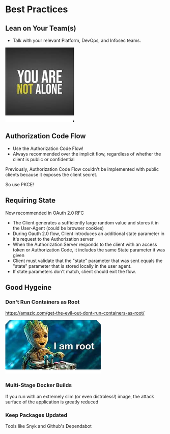 # Best Practices

## Lean on Your Team(s)

- Talk with your relevant Platform, DevOps, and Infosec teams.

![not-alone](./assets/not-alone.png)

## Authorization Code Flow

- Use the Authorization Code Flow!
- Always recommended over the implicit flow, regardless of whether the client is public or confidential

Previously, Authorization Code Flow couldn't be implemented with public clients because it exposes the client secret.

So use PKCE!

## Requiring State

Now recommended in OAuth 2.0 RFC

- The Client generates a sufficiently large random value and stores it in the User-Agent (could be browser cookies)
- During Oauth 2.0 flow, Client introduces an additional state parameter in it's request to the Authorization server
- When the Authorization Server responds to the client with an access token or Authorization Code, it includes the same State parameter it was given
- Client must validate that the "state" parameter that was sent equals the "state" parameter that is stored locally in the user agent.
- If state parameters don't match, client should exit the flow.

## Good Hygeine

### Don't Run Containers as Root

<https://amazic.com/get-the-evil-out-dont-run-containers-as-root/>

![root](./assets/root.png)

### Multi-Stage Docker Builds

If you run with an extremely slim (or even distroless!) image, the attack surface of the application is greatly reduced

### Keep Packages Updated

Tools like Snyk and Github's Dependabot
